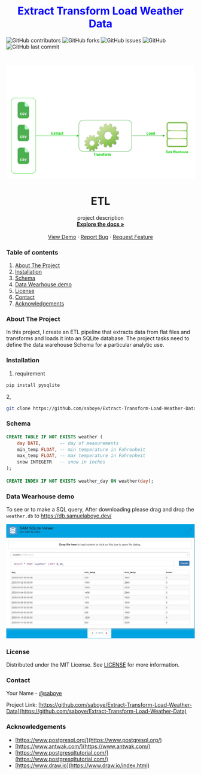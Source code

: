 


### <h1 align="center" style="color:blue;" id="heading">Extract Transform Load Weather Data</h1>




![GitHub contributors](https://img.shields.io/github/contributors/saboye/Extract-Transform-Load-Weather-Data?color=blue&logo=github&style=for-the-badge)
![GitHub forks](https://img.shields.io/github/forks/saboye/Extract-Transform-Load-Weather-Data?logo=github&style=for-the-badge)
![GitHub issues](https://img.shields.io/github/issues-raw/saboye/Extract-Transform-Load-Weather-Data?style=for-the-badge)
![GitHub](https://img.shields.io/github/license/saboye/Extract-Transform-Load-Weather-Data?style=for-the-badge)
![GitHub last commit](https://img.shields.io/github/last-commit/saboye/Extract-Transform-Load-Weather-Data?style=for-the-badge)


<!-- PROJECT LOGO -->
<br />
<p align="center">
  <a href="https://github.com/saboye/Data-Modeling-with-Postgrese">
    <img src="images/ETL.png" alt="Logo" width="600" height="300">
  </a>

  <h1 align="center">ETL</h1>

  <p align="center">
    project description
    <br />
    <a href="https://github.com/saboye/Data-Modeling-with-Postgres"><strong>Explore the docs »</strong></a>
    <br />
    <br />
    <a href="https://github.com/saboye/Data-Modeling-with-Postgres">View Demo</a>
    ·
    <a href="https://github.com/saboye/Data-Modeling-with-Postgres/issues">Report Bug</a>
    ·
    <a href="https://github.com/saboye/Data-Modeling-with-Postgres/issues">Request Feature</a>
  </p>
</p>

### Table of contents
1. [About The Project](#About_The_Project)
2. [Installation](#Installation)
3. [Schema](#Schema)
4. [Data Wearhouse demo](#Data_Wearhouse_demo)
5. [License](#License)
6. [Contact]("#Contact")
7. [Acknowledgements](#Acknowledgements)


<!-- ABOUT THE PROJECT -->
### About The Project <a name="About_The_Project"></a>

In this project, I create an ETL pipeline that extracts data from flat files and transforms and loads it into an SQLite database.  The project tasks need to define the data warehouse Schema for a particular analytic use.  


### Installation <a name="Installation"></a>
1. requirement  
```py
pip install pysqlite
```
2, 
```sh
git clone https://github.com/saboye/Extract-Transform-Load-Weather-Data.git

```
### Schema <a name="Schema"></a>
```sql
CREATE TABLE IF NOT EXISTS weather (
    day DATE,	    -- day of measurements
    min_temp FLOAT, -- min temperature in Fahrenheit
    max_temp FLOAT, -- max temperature in Fahrenheit
    snow INTEGETR   -- snow in inches
);

CREATE INDEX IF NOT EXISTS weather_day ON weather(day);
```

### Data Wearhouse demo<a name="Data_Wearhouse_demo"></a>

To see or to make a SQL query, After downloading please drag and drop the `weather.db` to https://db.samuelaboye.dev/

![](images/Sample_SQL.jpg)

<!-- LICENSE -->
### License <a name="License"></a>

Distributed under the MIT License. See [LICENSE](https://github.com/saboye/Extract-Transform-Load-Weather-Data/blob/master/LICENSE.txt) for more information.

<!-- CONTACT -->
### Contact <a name="Contact"></a>

Your Name - [@saboye](https://twitter.com/saboye1) 

Project Link: [https://github.com/saboye/Extract-Transform-Load-Weather-Data](https://github.com/saboye/Extract-Transform-Load-Weather-Data)



<!-- ACKNOWLEDGEMENTS -->
### Acknowledgements <a name="Acknowledgements"></a>

* [https://www.postgresql.org/](https://www.postgresql.org/)
* [https://www.antwak.com/](https://www.antwak.com/)
* [https://www.postgresqltutorial.com/](https://www.postgresqltutorial.com/)
* [https://www.draw.io](https://www.draw.io/index.html)

